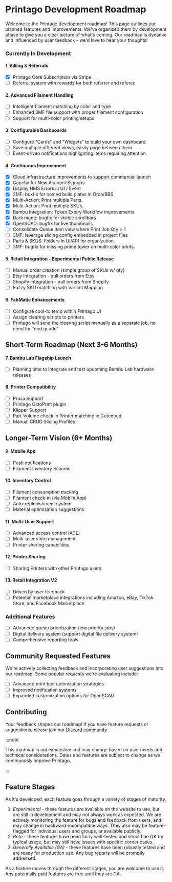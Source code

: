 # Printago Development Roadmap

Welcome to the Printago development roadmap! This page outlines our planned features and improvements. We've organized them by development phase to give you a clear picture of what's coming. Our roadmap is dynamic and influenced by user feedback - we'd love to hear your thoughts!

### Currently In Development

#### 1. Billing & Referrals
- [x] Printago Core Subscription via Stripe
- [ ] Referral system with rewards for both referrer and referee

#### 2. Advanced Filament Handling
- [ ] Intelligent filament matching by color and type
- [ ] Enhanced 3MF file support with proper filament configuration
- [ ] Support for multi-color printing setups

#### 3. Configurable Dashboards
- [ ] Configure "Cards" and "Widgets" to build your own dashboard
- [ ] Save multiple different views, easily page between them
- [ ] Event-driven notifications highlighting items requiring attention

#### 4. Continuous Improvement
- [X] Cloud infrastructure improvements to support commercial launch
- [X] Capcha for New Account Signups
- [X] Display HMS Errors in UI / Event
- [X] 3MF: buxfix for named build plates in Orca/BBS
- [X] Multi-Action: Print multiple Parts.
- [X] Multi-Action: Print multiple SKUs.
- [X] Bambu Integration: Token Expiry Workflow improvements
- [X] Dark mode: bugfix for visible scrollbars
- [X] OpenSCAD: bugfix for live thumbnails.
- [ ] Consolidate Queue Item view where Print Job Qty > 1
- [ ] 3MF: leverage slicing config embedded in project files
- [ ] Parts & SKUS: Folders in UI/API for organization.
- [ ] 3MF: bugfix for missing prime tower on multi-color prints.

#### 5. Retail Integration - Experimental Public Release
- [ ] Manual order creation (simple group of SKUs w/ qty)
- [ ] Etsy Integration - pull orders from Etsy
- [ ] Shopify integration - pull orders from Shopify
- [ ] Fuzzy SKU matching with Variant Mapping 

#### 6. FabMatic Enhancements 
- [ ] Configure cool-to temp within Printago UI
- [ ] Assign clearing scripts to printers 
- [ ] Printago will send the clearing script manually as a separate job, no need for "end gcode"

## Short-Term Roadmap (Next 3-6 Months)

#### 7. Bambu Lab Flagship Launch
- [ ] Planning time to integrate and test upcoming Bambu Lab hardware releases

#### 8. Printer Compatibility
- [ ] Prusa Support
- [ ] Printago OctoPrint plugin
- [ ] Klipper Support
- [ ] Part-Volume check in Printer matching in Gutenbed
- [ ] Manual CRUD Slicing Profiles

## Longer-Term Vision (6+ Months)

#### 9. Mobile App 
- [ ] Push notifications
- [ ] Filament Inventory Scanner
 
#### 10. Inventory Control
- [ ] Filament consumption tracking
- [ ] Filament check-in (via Mobile App)
- [ ] Auto-replenishment system
- [ ] Material optimization suggestions

#### 11. Multi-User Support
- [ ] Advanced access control (ACL)
- [ ] Multi-user store management
- [ ] Printer sharing capabilities

#### 12. Printer Sharing
- [ ] Sharing Printers with other Printago users 

#### 13. Retail Integration V2 
- [ ] Driven by user feedback
- [ ] Potential marketplace integrations including Amazon, eBay, TikTok Store, and Facebook Marketplace

### Additional Features
- [ ] Advanced queue prioritization (low priority jobs)
- [ ] Digital delivery system (support digital file delivery system)
- [ ] Comprehensive reporting tools

## Community Requested Features

We're actively collecting feedback and incorporating user suggestions into our roadmap. Some popular requests we're evaluating include:

- [ ] Advanced print bed optimization strategies
- [ ] Improved notification systems
- [ ] Expanded customization options for OpenSCAD

## Contributing

Your feedback shapes our roadmap! If you have feature requests or suggestions, please join our [Discord community](https://discord.gg/RCFA2u99De)

:::note

This roadmap is not exhaustive and may change based on user needs and technical considerations. Dates and features are subject to change as we continuously improve Printago.

:::

## Feature Stages

As it's developed, each feature goes through a variety of stages of maturity.  

1. *Experimental* - these features are available on the website to use, but are still in development and may not always work as expected.  We are actively monitoring the feature for bugs and feedback from users, and may change in backward-incompatible ways.  They also may be feature-flagged for individual users and groups, or available publicly.
2. *Beta* - these features have been fairly well-tested and should be OK for typical usage, but may still have issues with specific corner cases.
3. *Generally Available (GA)* - these features have been robustly tested and are ready for production use.  Any bug reports will be promptly addressed.

As a feature moves through the different stages, you are welcome to use it.  Any potentially paid features are free until they are GA.
